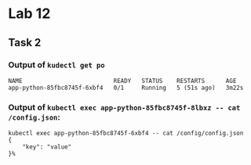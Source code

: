 # Lab 12

## Task 2

### Output of `kudectl get po`

```text
NAME                          READY   STATUS    RESTARTS      AGE
app-python-85fbc8745f-6xbf4   0/1     Running   5 (51s ago)   3m22s
```

### Output of `kubectl exec app-python-85fbc8745f-8lbxz -- cat /config.json`:

```text
kubectl exec app-python-85fbc8745f-6xbf4 -- cat /config/config.json
{
    "key": "value"
}%
```
